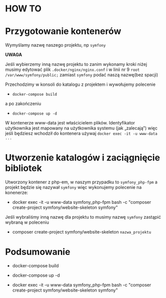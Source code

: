 HOW TO
==================================

# Przygotowanie kontenerów #

Wymyślamy nazwę naszego projektu, np `symfony`

**UWAGA**

Jeśli wybierzemy inną nazwę projektu to zanim wykonamy kroki niżej musimy edytować plik `.docker/nginx/nginx.conf`
i w linii nr 9 `root /var/www/symfony/public;` zamiast `symfony` podać naszą nazwę(bez spacji)

Przechodzimy w konsoli do katalogu z projektem i wywołujemy polecenie

* `docker-compose build`

a po zakończeniu

* `docker-compose up -d`

W kontenerze www-data jest właścicielem plików. Identyfikator użytkownika jest mapowany na użytkownika systemu (jak „zalecają”)
więc jeśli będziesz wchodził do kontenera używaj `docker exec -it -u www-data ...`

# Utworzenie katalogów i zaciągnięcie bibliotek #

Utworzony kontener z php-em, w naszym przypadku to `symfony_php-fpm`
a projekt będzie się nazywał `symfony` więc wykonujemy polecenie na konenerze:

* docker exec -it -u www-data symfony_php-fpm bash -c "composer create-project symfony/website-skeleton symfony"

Jeśli wybraliśmy inną nazwę dla projektu to musimy nazwę `symfony` zastąpić wybraną w poleceniu

* composer create-project symfony/website-skeleton `nazwa_projektu`

# Podsumowanie #

* docker-compose build

* docker-compose up -d

* docker exec -it -u www-data symfony_php-fpm bash -c "composer create-project symfony/website-skeleton symfony"

